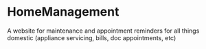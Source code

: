 # HomeManagement
A website for maintenance and appointment reminders for all things domestic (appliance servicing, bills, doc appointments, etc)
